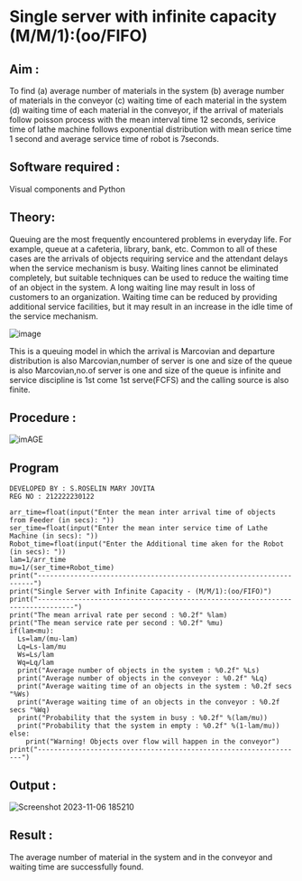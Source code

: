 # Single server with infinite capacity (M/M/1):(oo/FIFO)
## Aim :
To find (a) average number of materials in the system (b) average number of materials in the conveyor (c) waiting time of each material in the system (d) waiting time of each material in the conveyor, if the arrival  of materials follow poisson process with the mean interval time 12 seconds, serivice time of lathe machine follows exponential distribution with mean serice time 1 second and average service time of robot is 7seconds.

## Software required :
Visual components and Python

## Theory:
Queuing are the most frequently encountered problems in everyday life. For example, queue at a cafeteria, library, bank, etc. Common to all of these cases are the arrivals of objects requiring service and the attendant delays when the service mechanism is busy. Waiting lines cannot be eliminated completely, but suitable techniques can be used to reduce the waiting time of an object in the system. A long waiting line may result in loss of customers to an organization. Waiting time can be reduced by providing additional service facilities, but it may result in an increase in the idle time of the service mechanism.

![image](1.png)

This is a queuing model in which the arrival is Marcovian and departure distribution is also Marcovian,number of server is one and size of the queue is also Marcovian,no.of server is one and size of the queue is infinite and service discipline is 1st come 1st serve(FCFS) and the calling source is also finite.

## Procedure :

![imAGE](2.png)

## Program
```
DEVELOPED BY : S.ROSELIN MARY JOVITA
REG NO : 212222230122

arr_time=float(input("Enter the mean inter arrival time of objects from Feeder (in secs): "))
ser_time=float(input("Enter the mean inter service time of Lathe Machine (in secs): "))
Robot_time=float(input("Enter the Additional time aken for the Robot (in secs): "))
lam=1/arr_time
mu=1/(ser_time+Robot_time)
print("---------------------------------------------------------------------")
print("Single Server with Infinite Capacity - (M/M/1):(oo/FIFO)")
print("-------------------------------------------------------------------------------")
print("The mean arrival rate per second : %0.2f" %lam)
print("The mean service rate per second : %0.2f" %mu)
if(lam<mu):
  Ls=lam/(mu-lam)
  Lq=Ls-lam/mu
  Ws=Ls/lam
  Wq=Lq/lam
  print("Average number of objects in the system : %0.2f" %Ls)
  print("Average number of objects in the conveyor : %0.2f" %Lq)
  print("Average waiting time of an objects in the system : %0.2f secs "%Ws)
  print("Average waiting time of an objects in the conveyor : %0.2f secs "%Wq)
  print("Probability that the system in busy : %0.2f" %(lam/mu))
  print("Probability that the system in empty : %0.2f" %(1-lam/mu))
else:
    print("Warning! Objects over flow will happen in the conveyor")
print("------------------------------------------------------------------")

```

## Output :

![Screenshot 2023-11-06 185210](https://github.com/Roselinjovita/Single-server-infinite-capacity---Markov-Model/assets/119104296/aea15516-00e9-4c23-84c0-15ea7aa20741)


## Result :

The average number of material in the system and in the conveyor and waiting time are successfully found.

